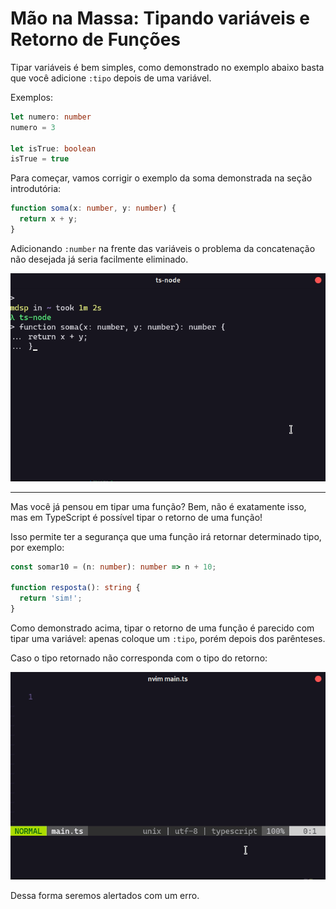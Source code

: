 # Mão na Massa: Tipando variáveis e Retorno de Funções

Tipar variáveis é bem simples, como demonstrado no exemplo abaixo basta que você adicione `:tipo` depois de uma variável.

Exemplos:

```ts
let numero: number
numero = 3

let isTrue: boolean
isTrue = true
```

Para começar, vamos corrigir o exemplo da soma demonstrada na seção introdutória:

```ts
function soma(x: number, y: number) {
  return x + y;
}
```

Adicionando `:number` na frente das variáveis o problema da concatenação não desejada já seria facilmente eliminado.

<div align='center'>
  <img src='../../.github/images/soma.gif'/>
</div>

---

Mas você já pensou em tipar uma função? Bem, não é exatamente isso, mas em TypeScript é possível tipar o retorno de uma função!

Isso permite ter a segurança que uma função irá retornar determinado tipo, por exemplo:

```ts
const somar10 = (n: number): number => n + 10;

function resposta(): string {
  return 'sim!';
}
```

Como demonstrado acima, tipar o retorno de uma função é parecido com tipar uma variável: apenas coloque um `:tipo`, porém depois dos parênteses.

Caso o tipo retornado não corresponda com o tipo do retorno:

<div align='center'>
  <img src='../../.github/images/retorno-funcao.gif'/>
</div>

Dessa forma seremos alertados com um erro.